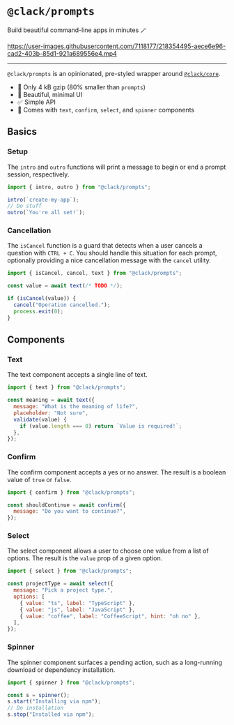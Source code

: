 # `@clack/prompts`

Build beautiful command-line apps in minutes 🪄

https://user-images.githubusercontent.com/7118177/218354495-aece6e96-cad2-403b-85d1-921a689556e4.mp4

---

`@clack/prompts` is an opinionated, pre-styled wrapper around [`@clack/core`](https://www.npmjs.com/package/@clack/core).

- 🤏 Only 4 kB gzip (80% smaller than `prompts`)
- 💎 Beautiful, minimal UI
- ✅ Simple API
- 🧱 Comes with `text`, `confirm`, `select`, and `spinner` components

## Basics

### Setup

The `intro` and `outro` functions will print a message to begin or end a prompt session, respectively.

```js
import { intro, outro } from "@clack/prompts";

intro(`create-my-app`);
// Do stuff
outro(`You're all set!`);
```

### Cancellation

The `isCancel` function is a guard that detects when a user cancels a question with `CTRL + C`. You should handle this situation for each prompt, optionally providing a nice cancellation message with the `cancel` utility.

```js
import { isCancel, cancel, text } from "@clack/prompts";

const value = await text(/* TODO */);

if (isCancel(value)) {
  cancel("Operation cancelled.");
  process.exit(0);
}
```

## Components

### Text

The text component accepts a single line of text.

```js
import { text } from "@clack/prompts";

const meaning = await text({
  message: "What is the meaning of life?",
  placeholder: "Not sure",
  validate(value) {
    if (value.length === 0) return `Value is required!`;
  },
});
```

### Confirm

The confirm component accepts a yes or no answer. The result is a boolean value of `true` or `false`.

```js
import { confirm } from "@clack/prompts";

const shouldContinue = await confirm({
  message: "Do you want to continue?",
});
```

### Select

The select component allows a user to choose one value from a list of options. The result is the `value` prop of a given option.

```js
import { select } from "@clack/prompts";

const projectType = await select({
  message: "Pick a project type.",
  options: [
    { value: "ts", label: "TypeScript" },
    { value: "js", label: "JavaScript" },
    { value: "coffee", label: "CoffeeScript", hint: "oh no" },
  ],
});
```

### Spinner

The spinner component surfaces a pending action, such as a long-running download or dependency installation.

```js
import { spinner } from "@clack/prompts";

const s = spinner();
s.start("Installing via npm");
// Do installation
s.stop("Installed via npm");
```
